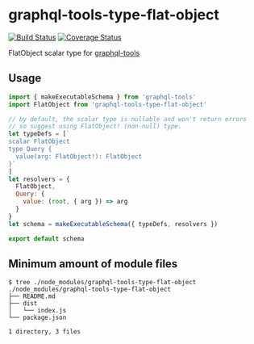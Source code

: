 # graphql-tools-type-flat-object

[![Build Status](https://travis-ci.org/up9cloud/graphql-tools-type-flat-object.svg?branch=master)](https://travis-ci.org/up9cloud/graphql-tools-type-flat-object)
[![Coverage Status](https://coveralls.io/repos/github/up9cloud/graphql-tools-type-flat-object/badge.svg?branch=master)](https://coveralls.io/github/up9cloud/graphql-tools-type-flat-object?branch=master)

FlatObject scalar type for [graphql-tools](https://github.com/apollographql/graphql-tools)

## Usage

```js
import { makeExecutableSchema } from 'graphql-tools'
import FlatObject from 'graphql-tools-type-flat-object'

// by default, the scalar type is nullable and won't return errors
// so suggest using FlatObject! (non-null) type.
let typeDefs = [`
scalar FlatObject
type Query {
  value(arg: FlatObject!): FlatObject
}`
]
let resolvers = {
  FlatObject,
  Query: {
    value: (root, { arg }) => arg
  }
}
let schema = makeExecutableSchema({ typeDefs, resolvers })

export default schema
```

## Minimum amount of module files

```console
$ tree ./node_modules/graphql-tools-type-flat-object
./node_modules/graphql-tools-type-flat-object
├── README.md
├── dist
│   └── index.js
└── package.json

1 directory, 3 files
```
